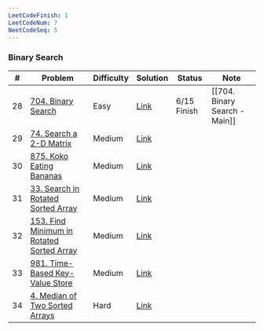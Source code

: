 ```yaml
---
LeetCodeFinish: 1
LeetCodeNum: 7
NeetCodeSeq: 5
---
```


### Binary Search

| #   | Problem                                                                                                          | Difficulty | Solution                                                                   | Status      | Note                          |
| --- | ---------------------------------------------------------------------------------------------------------------- | ---------- | -------------------------------------------------------------------------- | ----------- | ----------------------------- |
| 28  | [704. Binary Search](https://leetcode.com/problems/binary-search/)                                               | Easy       | [Link](https://neetcode.io/solutions/binary-search)                        | 6/15 Finish | [[704. Binary Search - Main]] |
| 29  | [74. Search a 2-D Matrix](https://leetcode.com/problems/search-a-2d-matrix/description/)                         | Medium     | [Link](https://neetcode.io/solutions/search-a-2-d-matrix)                  |             |                               |
| 30  | [875. Koko Eating Bananas](https://leetcode.com/problems/koko-eating-bananas/)                                   | Medium     | [Link](https://neetcode.io/solutions/koko-eating-bananas)                  |             |                               |
| 31  | [33. Search in Rotated Sorted Array](https://leetcode.com/problems/search-in-rotated-sorted-array/)              | Medium     | [Link](https://neetcode.io/solutions/search-in-rotated-sorted-array)       |             |                               |
| 32  | [153. Find Minimum in Rotated Sorted Array](https://leetcode.com/problems/find-minimum-in-rotated-sorted-array/) | Medium     | [Link](https://neetcode.io/solutions/find-minimum-in-rotated-sorted-array) |             |                               |
| 33  | [981. Time-Based Key-Value Store](https://leetcode.com/problems/time-based-key-value-store/)                     | Medium     | [Link](https://neetcode.io/solutions/time-based-key-value-store)           |             |                               |
| 34  | [4. Median of Two Sorted Arrays](https://leetcode.com/problems/median-of-two-sorted-arrays/)                     | Hard       | [Link](https://neetcode.io/solutions/median-of-two-sorted-arrays)          |             |                               |
